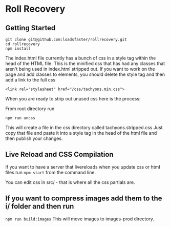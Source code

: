 # Roll Recovery

## Getting Started

```
git clone git@github.com:loadsfaster/rollrecovery.git
cd rollrecovery
npm install
```

The index.html file currently has a bunch of css in a style tag within the head of the HTML file.
This is the minified css that has had any classes that aren't being used in index.html stripped out.
If you want to work on the page and add classes to elements, you should delete the style tag and then
add a link to the full css

```
<link rel="stylesheet" href="/css/tachyons.min.css">
```

When you are ready to strip out unused css here is the process:

From root directory run
```
npm run uncss
```
This will create a file in the css directory called tachyons.stripped.css
Just copy that file and paste it into a style tag in the head of the html file and then publish your changes.

## Live Reload and CSS Compilation

If you want to have a server that livereloads when you update css or html files
run ```npm start``` from the command line.

You can edit css in src/ - that is where all the css partials are.

## If you want to compress images add them to the i/ folder and then run
```npm run build:images```
This will move images to images-prod directory.

